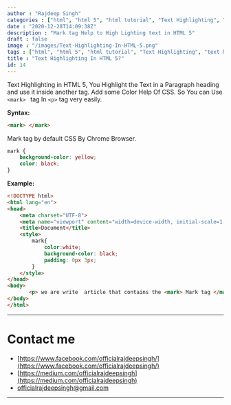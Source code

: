 ```yaml
---
author : "Rajdeep Singh"
categories : ["html", "html 5", "html tutorial", "Text Highlighting", "text highlighting in html", "html for beginner"]
date : "2020-12-28T14:09:38Z"
description : "Mark tag Help to High Lighting text in HTML 5"
draft : false
image : "/images/Text-Highlighting-In-HTML-5.png"
tags : ["html", "html 5", "html tutorial", "Text Highlighting", "text highlighting in html", "html for beginner"]
title : "Text Highlighting In HTML 5?"
id: 14
---
```




Text Highlighting in HTML 5, You Highlight the Text in a Paragraph heading and use it inside another tag. Add some Color Help Of CSS. So You can Use `<mark> ` tag In `<p>` tag very easily.

**Syntax:**

```html
<mark> </mark>

```

Mark tag by default CSS By Chrome Browser.

```css
mark {
    background-color: yellow;
    color: black;
}
```



**Example:**

```html
<!DOCTYPE html>
<html lang="en">
<head>
    <meta charset="UTF-8">
    <meta name="viewport" content="width=device-width, initial-scale=1.0">
    <title>Document</title>
    <style>
        mark{
            color:white;
            background-color: black;
            padding: 0px 3px;
        }
    </style>
</head>
<body>
       <p> we are write  article that contains the <mark> Mark tag </mark> for Highlighting the text. you will make it easier to see it.</p>    
</body>
</html>
```

---

# Contact me

* [https://www.facebook.com/officialrajdeepsingh/](https://www.facebook.com/officialrajdeepsingh/)
* [https://medium.com/officialrajdeepsingh](https://medium.com/officialrajdeepsingh)
* [officialrajdeepsingh@gmail.com](mailto:officialrajdeepsingh@gmail.com)



---



